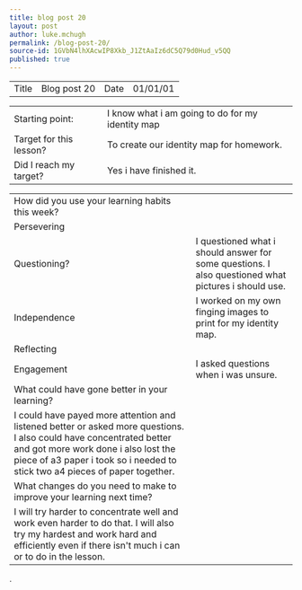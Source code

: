 ```yaml
---
title: blog post 20
layout: post
author: luke.mchugh
permalink: /blog-post-20/
source-id: 1GVbN4lhXAcwIP8Xkb_J1ZtAaIz6dC5Q79d0Hud_v5QQ
published: true
---
```

<table>
  <tr>
    <td>Title</td>
    <td>Blog post 20</td>
    <td>Date</td>
    <td>01/01/01</td>
  </tr>
</table>


<table>
  <tr>
    <td>Starting point:</td>
    <td>I know what i am going to do for my identity map</td>
  </tr>
  <tr>
    <td>Target for this lesson?</td>
    <td>To create our identity map for homework.</td>
  </tr>
  <tr>
    <td>Did I reach my target? </td>
    <td>Yes i have finished it.</td>
  </tr>
</table>


<table>
  <tr>
    <td>How did you use your learning habits this week?</td>
    <td></td>
  </tr>
  <tr>
    <td>Persevering</td>
    <td></td>
  </tr>
  <tr>
    <td>Questioning?</td>
    <td>I questioned what i should answer for some questions. I also questioned what pictures i should use.</td>
  </tr>
  <tr>
    <td>Independence</td>
    <td>I worked on my own finging images to print for my identity map.</td>
  </tr>
  <tr>
    <td>Reflecting</td>
    <td>   </td>
  </tr>
  <tr>
    <td>Engagement</td>
    <td>I asked questions when i was unsure.</td>
  </tr>
  <tr>
    <td>What could have gone better in your learning?</td>
    <td></td>
  </tr>
  <tr>
    <td>I could have payed more attention and listened better or asked more questions. I also could have concentrated better and got more work done i also lost the piece of a3 paper i took so i needed  to stick two a4 pieces of paper together.</td>
    <td></td>
  </tr>
  <tr>
    <td>What changes do you need to make to improve your learning next time?</td>
    <td></td>
  </tr>
  <tr>
    <td>I will try harder to concentrate well  and work even harder to do that. I will also try my hardest and work hard and efficiently even if there isn't much i can or to do in the lesson.</td>
    <td></td>
  </tr>
</table>


.

